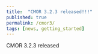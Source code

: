 ```yaml
---
title:  "CMOR 3.2.3 released!!!"
published: true
permalink: /cmor3/
tags: [news, getting_started]
---
```


CMOR 3.2.3 released

 


